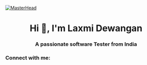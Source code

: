 [![MasterHead](https://irp-cdn.multiscreensite.com/599c5dd6/dms3rep/multi/Thoroughness+in+Testing.gif)](https://Devlaxmi733.io)
<h1 align="center">Hi 👋, I'm Laxmi Dewangan</h1>
<h3 align="center">A passionate software Tester from India</h3>
<h3 align="left">Connect with me:</h3>

